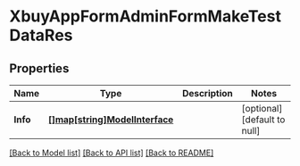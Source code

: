 # XbuyAppFormAdminFormMakeTestDataRes

## Properties
Name | Type | Description | Notes
------------ | ------------- | ------------- | -------------
**Info** | [**[]map[string]ModelInterface**](map.md) |  | [optional] [default to null]

[[Back to Model list]](../README.md#documentation-for-models) [[Back to API list]](../README.md#documentation-for-api-endpoints) [[Back to README]](../README.md)

